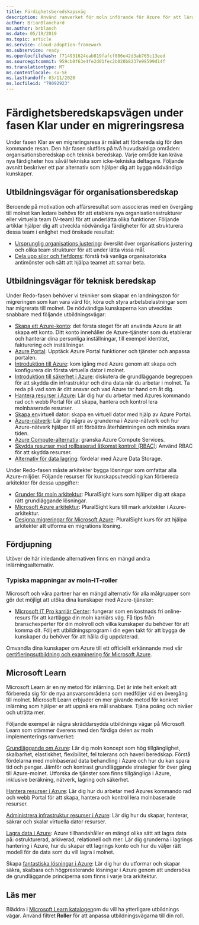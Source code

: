 ```yaml
---
title: Färdighetsberedskapsväg
description: Använd ramverket för moln införande för Azure för att lära dig hur du skapar de kunskaper som krävs för att slutföra migreringen.
author: BrianBlanchard
ms.author: brblanch
ms.date: 05/19/2019
ms.topic: article
ms.service: cloud-adoption-framework
ms.subservice: ready
ms.openlocfilehash: f714931624eab819fafcf086e42d3ab765c13eed
ms.sourcegitcommit: 959cb0f63e4fe2d01fec2b820b8237e98599d14f
ms.translationtype: MT
ms.contentlocale: sv-SE
ms.lasthandoff: 03/11/2020
ms.locfileid: "79092923"
---
```

# <a name="skills-readiness-path-during-the-ready-phase-of-a-migration-journey"></a>Färdighetsberedskapsvägen under fasen Klar under en migreringsresa

Under fasen Klar av en migreringsresa är målet att förbereda sig för den kommande resan. Den här fasen slutförs på två huvudsakliga områden: organisationsberedskap och teknisk beredskap. Varje område kan kräva nya färdigheter hos såväl tekniska som icke-tekniska deltagare. Följande avsnitt beskriver ett par alternativ som hjälper dig att bygga nödvändiga kunskaper.

## <a name="organizational-readiness-learning-paths"></a>Utbildningsvägar för organisationsberedskap

Beroende på motivation och affärsresultat som associeras med en övergång till molnet kan ledare behövs för att etablera nya organisationsstrukturer eller virtuella team (V-team) för att underlätta olika funktioner. Följande artiklar hjälper dig att utveckla nödvändiga färdigheter för att strukturera dessa team i enlighet med önskade resultat:

- [Ursprunglig organisations justering](./index.md): översikt över organisations justering och olika team strukturer för att under lätta vissa mål.
- [Dela upp silor och fiefdoms](../organize/fiefdoms-silos.md): förstå två vanliga organisatoriska antimönster och sätt att hjälpa teamet att samar beta.

## <a name="environmental-technical-readiness-learning-paths"></a>Utbildningsvägar för teknisk beredskap

Under Redo-fasen behöver vi tekniker som skapar en landningszon för migreringen som kan vara värd för, köra och styra arbetsbelastningar som har migrerats till molnet. De nödvändiga kunskaperna kan utvecklas snabbare med följande utbildningsvägar:

- [Skapa ett Azure-konto](https://docs.microsoft.com/learn/modules/create-an-azure-account): det första steget för att använda Azure är att skapa ett konto. Ditt konto innehåller de Azure-tjänster som du etablerar och hanterar dina personliga inställningar, till exempel identitet, fakturering och inställningar.
- [Azure Portal](https://docs.microsoft.com/learn/modules/tour-azure-portal): Upptäck Azure Portal funktioner och tjänster och anpassa portalen.
- [Introduktion till Azure](https://docs.microsoft.com/learn/modules/welcome-to-azure): kom igång med Azure genom att skapa och konfigurera din första virtuella dator i molnet.
- [Introduktion till säkerhet i Azure](https://docs.microsoft.com/learn/modules/intro-to-security-in-azure): diskutera de grundläggande begreppen för att skydda din infrastruktur och dina data när du arbetar i molnet. Ta reda på vad som är ditt ansvar och vad Azure tar hand om åt dig.
- [Hantera resurser i Azure](https://docs.microsoft.com/learn/paths/manage-resources-in-azure): Lär dig hur du arbetar med Azures kommando rad och webb Portal för att skapa, hantera och kontrol lera molnbaserade resurser.
- [Skapa en](https://docs.microsoft.com/learn/modules/create-windows-virtual-machine-in-azure)virtuell dator: skapa en virtuell dator med hjälp av Azure Portal.
- [Azure-nätverk](https://docs.microsoft.com/learn/modules/intro-to-azure-networking): Lär dig några av grunderna i Azure-nätverk och hur Azure-nätverk hjälper till att förbättra återhämtningen och minska svars tiden.
- [Azure Compute-alternativ](https://docs.microsoft.com/learn/modules/intro-to-azure-compute): granska Azure Compute Services.
- [Skydda resurser med rollbaserad åtkomst kontroll (RBAC)](https://docs.microsoft.com/learn/modules/secure-azure-resources-with-rbac): Använd RBAC för att skydda resurser.
- [Alternativ för data lagring](https://docs.microsoft.com/learn/modules/intro-to-data-in-azure/index): fördelar med Azure Data Storage.

Under Redo-fasen måste arkitekter bygga lösningar som omfattar alla Azure-miljöer. Följande resurser för kunskapsutveckling kan förbereda arkitekter för dessa uppgifter:

- [Grunder för moln arkitektur](https://app.pluralsight.com/library/courses/cloud-architecture-foundations): PluralSight kurs som hjälper dig att skapa rätt grundläggande lösningar.
- [Microsoft Azure arkitektur](https://app.pluralsight.com/library/courses/cloud-architecture-foundations): PluralSight kurs till mark arkitekter i Azure-arkitektur.
- [Designa migreringar för Microsoft Azure](https://app.pluralsight.com/library/courses/cloud-architecture-foundations): PluralSight kurs för att hjälpa arkitekter att utforma en migrations lösning.

## <a name="deeper-skills-exploration"></a>Fördjupning

Utöver de här inledande alternativen finns en mängd andra inlärningsalternativ.

### <a name="typical-mappings-of-cloud-it-roles"></a>Typiska mappningar av moln-IT-roller

Microsoft och våra partner har en mängd alternativ för alla målgrupper som gör det möjligt att utöka dina kunskaper med Azure-tjänster:

- [Microsoft IT Pro karriär Center](https://www.microsoft.com/itpro): fungerar som en kostnads fri online-resurs för att kartlägga din moln karriärs väg. Få tips från branschexperter för din molnroll och vilka kunskaper du behöver för att komma dit. Följ ett utbildningsprogram i din egen takt för att bygga de kunskaper du behöver för att hålla dig uppdaterad.

Omvandla dina kunskaper om Azure till ett officiellt erkännande med vår [certifieringsutbildning och examinering för Microsoft Azure](https://www.microsoft.com/learning/azure-certification.aspx).

## <a name="microsoft-learn"></a>Microsoft Learn

Microsoft Learn är en ny metod för inlärning. Det är inte helt enkelt att förbereda sig för de nya ansvarsområdena som medföljer vid en övergång till molnet. Microsoft Learn erbjuder en mer givande metod för konkret inlärning som hjälper er att uppnå era mål snabbare. Tjäna poäng och nivåer och uträtta mer.

Följande exempel är några skräddarsydda utbildnings vägar på Microsoft Learn som stämmer överens med den färdiga delen av moln implementerings ramverket:

[Grundläggande om Azure](https://docs.microsoft.com/learn/paths/azure-for-the-data-engineer): Lär dig moln koncept som hög tillgänglighet, skalbarhet, elastiskhet, flexibilitet, fel tolerans och haveri beredskap.  Förstå fördelarna med molnbaserad data behandling i Azure och hur du kan spara tid och pengar. Jämför och kontrast grundläggande strategier för över gång till Azure-molnet. Utforska de tjänster som finns tillgängliga i Azure, inklusive beräkning, nätverk, lagring och säkerhet.

[Hantera resurser i Azure](https://docs.microsoft.com/learn/paths/azure-for-the-data-engineer): Lär dig hur du arbetar med Azures kommando rad och webb Portal för att skapa, hantera och kontrol lera molnbaserade resurser.

[Administrera infrastruktur resurser i Azure](https://docs.microsoft.com/learn/paths/administer-infrastructure-resources-in-azure): Lär dig hur du skapar, hanterar, säkrar och skalar virtuella dator resurser.

[Lagra data i Azure](https://docs.microsoft.com/learn/paths/store-data-in-azure): Azure tillhandahåller en mängd olika sätt att lagra data på: ostrukturerad, arkiverad, relationell och mer. Lär dig grunderna i lagrings hantering i Azure, hur du skapar ett lagrings konto och hur du väljer rätt modell för de data som du vill lagra i molnet.

Skapa [fantastiska lösningar i Azure](https://docs.microsoft.com/learn/paths/architect-great-solutions-in-azure): Lär dig hur du utformar och skapar säkra, skalbara och högpresterande lösningar i Azure genom att undersöka de grundläggande principerna som finns i varje bra arkitektur.

## <a name="learn-more"></a>Läs mer

Bläddra i [Microsoft Learn katalogen](https://docs.microsoft.com/learn/browse)om du vill ha ytterligare utbildnings vägar. Använd filtret **Roller** för att anpassa utbildningsvägarna till din roll.

